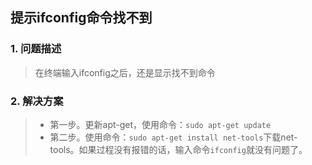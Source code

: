 ## 提示ifconfig命令找不到

### 1. 问题描述

> 在终端输入ifconfig之后，还是显示找不到命令

### 2. 解决方案

> - 第一步。更新apt-get，使用命令：`sudo apt-get update`
> - 第二步。使用命令：`sudo apt-get install net-tools`下载net-tools。如果过程没有报错的话，输入命令`ifconfig`就没有问题了。